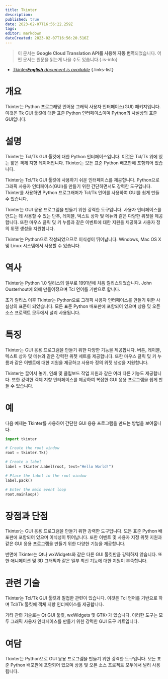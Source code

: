 ```yaml
---
title: Tkinter
description: 
published: true
date: 2023-02-07T16:56:22.259Z
tags: 
editor: markdown
dateCreated: 2023-02-07T16:56:20.516Z
---
```


> 이 문서는 **Google Cloud Translation API를 사용해 자동 번역**되었습니다.
어떤 문서는 원문을 읽는게 나을 수도 있습니다.{.is-info}



- [Tkinter***English** document is available*](/en/Knowledge-base/Dictionary/tkinter)
{.links-list}


# 개요
Tkinter는 Python 프로그래밍 언어용 그래픽 사용자 인터페이스(GUI) 패키지입니다. 이것은 Tk GUI 툴킷에 대한 표준 Python 인터페이스이며 Python의 사실상의 표준 GUI입니다.

# 설명
Tkinter는 Tcl/Tk GUI 툴킷에 대한 Python 인터페이스입니다. 이것은 Tcl/Tk 위에 있는 얇은 객체 지향 레이어입니다. Tkinter는 모든 표준 Python 배포판에 포함되어 있습니다.

Tkinter는 Tcl/Tk GUI 툴킷에 사용하기 쉬운 인터페이스를 제공합니다. Python으로 그래픽 사용자 인터페이스(GUI)를 만들기 위한 간단하면서도 강력한 도구입니다. Tkinter를 사용하면 Python 프로그래머가 Tcl/Tk 언어를 사용하여 GUI를 쉽게 만들 수 있습니다.

Tkinter는 GUI 응용 프로그램을 만들기 위한 강력한 도구입니다. 사용자 인터페이스를 만드는 데 사용할 수 있는 단추, 레이블, 텍스트 상자 및 메뉴와 같은 다양한 위젯을 제공합니다. 또한 마우스 클릭 및 키 누름과 같은 이벤트에 대한 지원을 제공하고 사용자 정의 위젯 생성을 지원합니다.

Tkinter는 Python으로 작성되었으므로 이식성이 뛰어납니다. Windows, Mac OS X 및 Linux 시스템에서 사용할 수 있습니다.

# 역사
Tkinter는 Python 1.0 릴리스의 일부로 1991년에 처음 릴리스되었습니다. John Ousterhout에 의해 만들어졌으며 Tcl 언어를 기반으로 합니다.

초기 릴리스 이후 Tkinter는 Python으로 그래픽 사용자 인터페이스를 만들기 위한 사실상의 표준이 되었습니다. 모든 표준 Python 배포판에 포함되어 있으며 상용 및 오픈 소스 프로젝트 모두에서 널리 사용됩니다.

# 특징
Tkinter는 GUI 응용 프로그램을 만들기 위한 다양한 기능을 제공합니다. 버튼, 레이블, 텍스트 상자 및 메뉴와 같은 강력한 위젯 세트를 제공합니다. 또한 마우스 클릭 및 키 누름과 같은 이벤트에 대한 지원을 제공하고 사용자 정의 위젯 생성을 지원합니다.

Tkinter는 끌어서 놓기, 인쇄 및 클립보드 작업 지원과 같은 여러 다른 기능도 제공합니다. 또한 강력한 객체 지향 인터페이스를 제공하여 복잡한 GUI 응용 프로그램을 쉽게 만들 수 있습니다.

# 예
다음 예제는 Tkinter를 사용하여 간단한 GUI 응용 프로그램을 만드는 방법을 보여줍니다.

```python
import tkinter

# Create the root window
root = tkinter.Tk()

# Create a label
label = tkinter.Label(root, text="Hello World!")

# Place the label in the root window
label.pack()

# Enter the main event loop
root.mainloop()
```

# 장점과 단점
Tkinter는 GUI 응용 프로그램을 만들기 위한 강력한 도구입니다. 모든 표준 Python 배포판에 포함되어 있으며 이식성이 뛰어납니다. 또한 이벤트 및 사용자 지정 위젯 지원과 같은 GUI 응용 프로그램을 만들기 위한 다양한 기능을 제공합니다.

반면에 Tkinter는 Qt나 wxWidgets와 같은 다른 GUI 툴킷만큼 강력하지 않습니다. 또한 애니메이션 및 3D 그래픽과 같은 일부 최신 기능에 대한 지원이 부족합니다.

# 관련 기술
Tkinter는 Tcl/Tk GUI 툴킷과 밀접한 관련이 있습니다. 이것은 Tcl 언어를 기반으로 하며 Tcl/Tk 툴킷에 객체 지향 인터페이스를 제공합니다.

기타 관련 기술로는 Qt GUI 툴킷, wxWidgets 및 GTK+가 있습니다. 이러한 도구는 모두 그래픽 사용자 인터페이스를 만들기 위한 강력한 GUI 도구 키트입니다.

# 여담
Tkinter는 Python으로 GUI 응용 프로그램을 만들기 위한 강력한 도구입니다. 모든 표준 Python 배포판에 포함되어 있으며 상용 및 오픈 소스 프로젝트 모두에서 널리 사용됩니다.